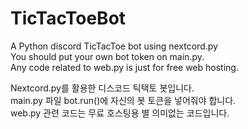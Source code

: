 # TicTacToeBot

A Python discord TicTacToe bot using nextcord.py  
You should put your own bot token on main.py.  
Any code related to web.py is just for free web hosting.

Nextcord.py를 활용한 디스코드 틱택토 봇입니다.  
main.py 파일 bot.run()에 자신의 봇 토큰을 넣어줘야 합니다.  
web.py 관련 코드는 무료 호스팅용 별 의미없는 코드입니다.
